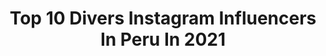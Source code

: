---
title: Top 10 Divers Instagram Influencers In Peru In 2021
description: >-
  Find top divers Instagram influencers in Peru in 2021. Most popular hashtags: #peru #instapic #instagood #latina.
platform: Instagram
hits: 29
text_top: See the best Instagram influencers on inBeat.
text_bottom: Our database holds 29 Instagram influencers like this in Peru for you to collaborate.
profiles:
  - username: "alexandramendezof"
    fullname: >-
      Alexandra
    bio: >-
      🇻🇪 Soy feliz en bikini😁 CONTRATOSYPUBLICIDAD⤵️ Alexandramendezof.2312@gmail.com MÁS DIVERSIÓN EN MI ONLYFANS👇🏽🔥
    location: "Peru"
    followers: 810264
    engagement: 270
    commentsToLikes: 0.008852
    id: ckap5ud7nd7c00i784ml1h6c1
    verified: true
    hashtags: "#onlyfan, #bumbumup, #onlyfangirl, #onlygirls"
  - username: "bryanthealpinist"
    fullname: >-
      Bryan Mestre
    bio: >-
      @zodiacmilproofficial Special Application Technics instructor 🚤 @scarpafrance @barrabes.ski.mountain athlete 🧗🏻 Paraglider 🪂 Diver 🤿 Explorer 🛫 MP👮‍♂️
    location: "Peru"
    followers: 25929
    engagement: 217
    commentsToLikes: 0.009166
    id: ck55ntoy36y9q0i111n4lqlq7
    verified: false
    hashtags: "#outdoors, #alpinism, #explorer, #rhib"
  - username: "mohsinkazmitakespictures"
    fullname: >-
      Mohsin Kazmi
    bio: >-
      Conservationist• Junglekeeper• Food Trucker• Millennial • Happy in the presence of (Bio)diversity. @tamanduaexpeditions @junglekeepers @thepakalachian
    location: "Peru"
    followers: 29586
    engagement: 100
    commentsToLikes: 0.013971
    id: ck0u7nwlj56it0i195xbvaxf4
    verified: false
    hashtags: ""
  - username: "sadithtapia_"
    fullname: >-
      Sᥲᑯɩtᖾ 🌼🐠
    bio: >-
      22 🦋 Fisioterapeuta en formación Interna en musculoesquelético del HNCH ❤ Sé feliz y brillaras ✨ Canceriana 🦀 #tiktok sadithtapia 💕 baile y diversión
    location: "Peru"
    followers: 2456
    engagement: 4338
    commentsToLikes: 0.039224
    id: ckf5ut93um86g0j23cd13a6sb
    verified: false
    hashtags: "#sdvlikes, #chuvadelikes, #l4l, #seguedevolta"
  - username: "tatianadiaz.29"
    fullname: >-
      Tatiana Díaz
    bio: >-
      Tatiana Diaz 💎👩‍⚕️👩‍⚕️ TikTok @tatianadiaz.29
    location: "Peru"
    followers: 29625
    engagement: 1289
    commentsToLikes: 0.054635
    id: ck13azijgsy9r0i19la6qx3la
    verified: false
    hashtags: "#paisajes, #abrigos, #viajaresvivir, #cuarentena"
  - username: "steveromeroalvarado"
    fullname: >-
      Steve Romero Alvarado
    bio: >-
      📺 Conductor de #ChapaTusTabas 🎤 Reportero de @latina.pe 🎓 Bachiller por la @unmsm_ ✉️ jsromeroa@gmail.com Alienta desde casa ➡️ https://bit.ly/2Yceulj
    location: "Peru"
    followers: 30525
    engagement: 538
    commentsToLikes: 0.034344
    id: ck8tduxjj4v1p0j78v9413joc
    verified: false
    hashtags: "#sportsjournalism, #coronavirus, #latina, #covid19"
  - username: "gattinicole"
    fullname: >-
      Nicole Gatti
    bio: >-
      🎙Cantante 🎹🎸Músico 💿@warnermusicmex 2.1 Millones en TIKTOK Nuevo Sencillo 🍀TRÉBOL🍀 ⬇️⬇️⬇️⬇️⬇️⬇️⬇️⬇️⬇️⬇️⬇️ SHEIN 15% code: EBF627
    location: "Peru"
    followers: 115448
    engagement: 566
    commentsToLikes: 0.015561
    id: ck9wdhfldfn790j78g62t7daf
    verified: false
    hashtags: "#cantante, #nicolegatti, #teen, #tiktok"
  - username: "lapozo"
    fullname: >-
      Ethel Pozo
    bio: >-
      • Comunicadora • Conductora de “Mi mamá Cocina mejor que la Tuya ” y “ América Hoy ” • Mamá 24/7 • 📧 contacto@influmedia.pe
    location: "Peru"
    followers: 626794
    engagement: 146
    commentsToLikes: 0.019617
    id: ck55m1iux2yuy0i11dae6l0b0
    verified: true
    hashtags: "#norte, #sefeliz, #blessed, #mood"
  - username: "duiliovr"
    fullname: >-
      ᗪᑌIᒪIO
    bio: >-
      #tenisplayer #modelo #lifestyle #entrepeneur Mr. International Perú 🇵🇪 2018, 🧩: @easyypunto Contratos: duiliovr92@gmail.com Vamos que se puede!
    location: "Peru"
    followers: 269471
    engagement: 147
    commentsToLikes: 0.015239
    id: ckap0k020qn130i787zp90lr0
    verified: true
    hashtags: "#menmodel, #modelohombre, #men, #outfitlove"
  - username: "pasaportedeunartista"
    fullname: >-
      Luis Golding
    bio: >-
      🙋🏼‍♂️Aquí nos estamos reinventando VIDEO: PARIS🇫🇷⬇️
    location: "Peru"
    followers: 5256
    engagement: 549
    commentsToLikes: 0.035533
    id: ckaowsk1wa9ek0i784fxuw5hp
    verified: false
    hashtags: "#travelblogger, #letsgoeverywhere, #happymoments, #traveltheworld"
---